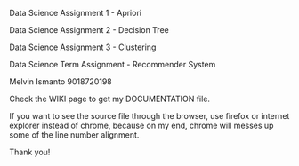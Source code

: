 Data Science Assignment 1 - Apriori

Data Science Assignment 2 - Decision Tree

Data Science Assignment 3 - Clustering

Data Science Term Assignment - Recommender System

Melvin Ismanto
9018720198

Check the WIKI page to get my DOCUMENTATION file.

If you want to see the source
file through the browser, use firefox or internet explorer instead of chrome,
because on my end, chrome will messes up some of the line number alignment.

Thank you!